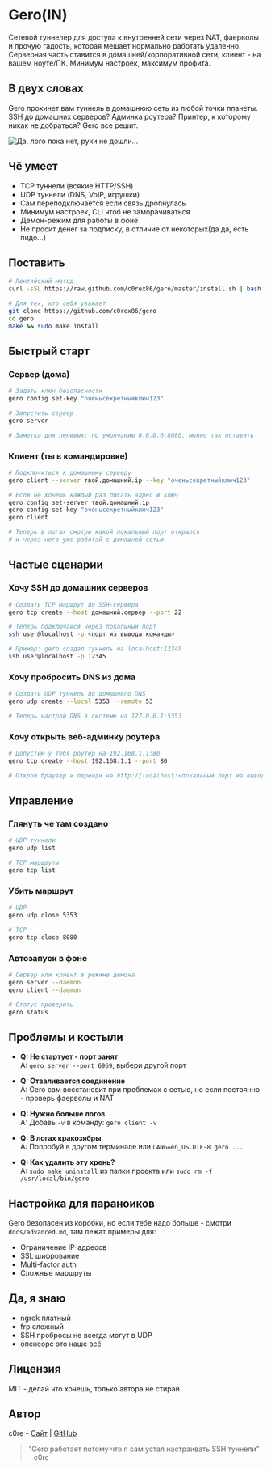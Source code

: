 # Gero(IN)

Сетевой туннелер для доступа к внутренней сети через NAT, фаерволы и прочую гадость, которая мешает нормально работать удаленно. Серверная часть ставится в домашней/корпоративной сети, клиент - на вашем ноуте/ПК. Минимум настроек, максимум профита.

## В двух словах

Gero прокинет вам туннель в домашнюю сеть из любой точки планеты. SSH до домашних серверов? Админка роутера? Принтер, к которому никак не добраться? Gero все решит.

![Да, лого пока нет, руки не дошли...]()

## Чё умеет

- TCP туннели (всякие HTTP/SSH)
- UDP туннели (DNS, VoIP, игрушки)
- Сам переподключается если связь дропнулась
- Минимум настроек, CLI чтоб не заморачиваться
- Демон-режим для работы в фоне
- Не просит денег за подписку, в отличие от некоторых(да да, есть пидо...)

## Поставить

```bash
# Лентяйский метод
curl -sSL https://raw.github.com/c0rex86/gero/master/install.sh | bash

# Для тех, кто себя уважает
git clone https://github.com/c0rex86/gero
cd gero
make && sudo make install
```

## Быстрый старт

### Сервер (дома)

```bash
# Задать ключ безопасности
gero config set-key "оченьсекретныйключ123"

# Запустить сервер
gero server

# Заметка для ленивых: по умолчанию 0.0.0.0:8080, можно так оставить
```

### Клиент (ты в командировке)

```bash
# Подключиться к домашнему серверу
gero client --server твой.домашний.ip --key "оченьсекретныйключ123"

# Если не хочешь каждый раз писать адрес и ключ
gero config set-server твой.домашний.ip
gero config set-key "оченьсекретныйключ123"
gero client

# Теперь в логах смотри какой локальный порт открылся
# и через него уже работай с домашней сетью
```

## Частые сценарии

### Хочу SSH до домашних серверов

```bash
# Создать TCP маршрут до SSH-сервера
gero tcp create --host домашний.сервер --port 22

# Теперь подключайся через локальный порт
ssh user@localhost -p <порт из вывода команды>

# Пример: gero создал туннель на localhost:12345
ssh user@localhost -p 12345
```

### Хочу пробросить DNS из дома

```bash
# Создать UDP туннель до домашнего DNS
gero udp create --local 5353 --remote 53

# Теперь настрой DNS в системе на 127.0.0.1:5353
```

### Хочу открыть веб-админку роутера

```bash
# Допустим у тебя роутер на 192.168.1.1:80
gero tcp create --host 192.168.1.1 --port 80

# Открой браузер и перейди на http://localhost:<локальный порт из вывода>
```

## Управление

### Глянуть че там создано

```bash
# UDP туннели
gero udp list

# TCP маршруты
gero tcp list
```

### Убить маршрут

```bash
# UDP
gero udp close 5353

# TCP
gero tcp close 8080
```

### Автозапуск в фоне

```bash
# Сервер или клиент в режиме демона
gero server --daemon
gero client --daemon

# Статус проверить
gero status
```

## Проблемы и костыли

- **Q: Не стартует - порт занят**  
  A: `gero server --port 6969`, выбери другой порт

- **Q: Отваливается соединение**  
  A: Gero сам восстановит при проблемах с сетью, но если постоянно - проверь фаерволы и NAT

- **Q: Нужно больше логов**  
  A: Добавь `-v` в команду: `gero client -v`

- **Q: В логах кракозябры**  
  A: Попробуй в другом терминале или `LANG=en_US.UTF-8 gero ...`

- **Q: Как удалить эту хрень?**  
  A: `sudo make uninstall` из папки проекта или `sudo rm -f /usr/local/bin/gero`

## Настройка для параноиков

Gero безопасен из коробки, но если тебе надо больше - смотри `docs/advanced.md`, там лежат примеры для:
- Ограничение IP-адресов
- SSL шифрование
- Multi-factor auth
- Сложные маршруты

## Да, я знаю

- ngrok платный
- frp сложный
- SSH пробросы не всегда могут в UDP
- опенсорс это наше всё 

## Лицензия

MIT - делай что хочешь, только автора не стирай.

## Автор

c0re - [Сайт](https://c0rex86.ru) | [GitHub](https://github.com/c0rex86/)

> "Gero работает потому что я сам устал настраивать SSH туннели" - c0re 